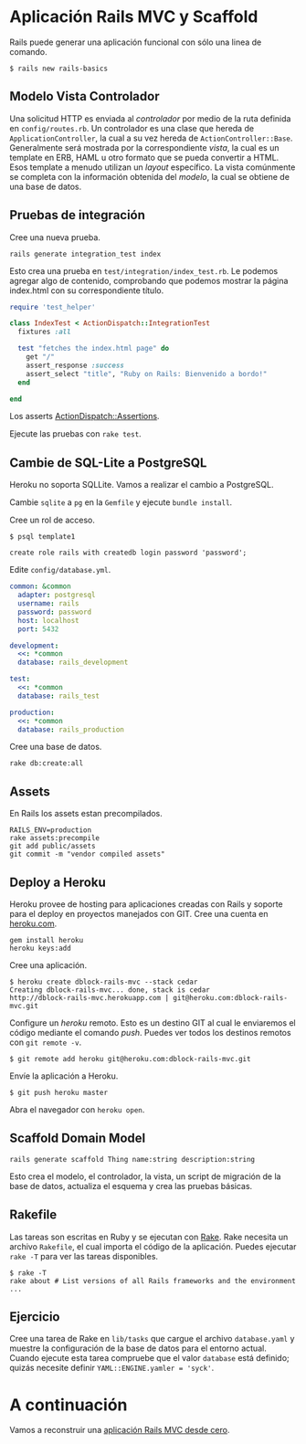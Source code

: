 Aplicación Rails MVC y Scaffold
===============================

Rails puede generar una aplicación funcional con sólo una linea de comando.

    $ rails new rails-basics

Modelo Vista Controlador
------------------------

Una solicitud HTTP es enviada al *controlador* por medio de la ruta definida en `config/routes.rb`. Un controlador es una clase que hereda de `ApplicationController`, la cual a su vez hereda de `ActionController::Base`. Generalmente será mostrada por la correspondiente *vista*, la cual es un template en ERB, HAML u otro formato que se pueda convertir a HTML. Esos template a menudo utilizan un *layout* específico. La vista comúnmente se completa con la información obtenida del *modelo*, la cual se obtiene de una base de datos.

Pruebas de integración
----------------------

Cree una nueva prueba.

    rails generate integration_test index

Esto crea una prueba en `test/integration/index_test.rb`. Le podemos agregar algo de contenido, comprobando que podemos mostrar la página index.html con su correspondiente título.

``` ruby
require 'test_helper'

class IndexTest < ActionDispatch::IntegrationTest
  fixtures :all

  test "fetches the index.html page" do
    get "/"
    assert_response :success
    assert_select "title", "Ruby on Rails: Bienvenido a bordo!"
  end

end
```

Los asserts [ActionDispatch::Assertions](http://apidock.com/rails/ActionDispatch/Assertions).

Ejecute las pruebas con `rake test`.

Cambie de SQL-Lite a PostgreSQL
-------------------------------

Heroku no soporta SQLLite. Vamos a realizar el cambio a PostgreSQL.

Cambie `sqlite` a `pg` en la `Gemfile` y ejecute `bundle install`.

Cree un rol de acceso.

    $ psql template1  

    create role rails with createdb login password 'password';

Edite `config/database.yml`.

``` yaml
common: &common
  adapter: postgresql
  username: rails
  password: password
  host: localhost
  port: 5432

development:
  <<: *common
  database: rails_development

test:
  <<: *common
  database: rails_test

production:
  <<: *common
  database: rails_production
```

Cree una base de datos.

    rake db:create:all

Assets
------

En Rails los assets estan precompilados.

    RAILS_ENV=production
    rake assets:precompile
    git add public/assets
    git commit -m "vendor compiled assets"

Deploy a Heroku
----------------

Heroku provee de hosting para aplicaciones creadas con Rails y soporte para el deploy en proyectos manejados con GIT. Cree una cuenta en [heroku.com](http://www.heroku.com/).

    gem install heroku
    heroku keys:add

Cree una aplicación.

    $ heroku create dblock-rails-mvc --stack cedar
    Creating dblock-rails-mvc... done, stack is cedar
    http://dblock-rails-mvc.herokuapp.com | git@heroku.com:dblock-rails-mvc.git

Configure un *heroku* remoto. Esto es un destino GIT al cual le enviaremos el código mediante el comando *push*. Puedes ver todos los destinos remotos con `git remote -v`.

    $ git remote add heroku git@heroku.com:dblock-rails-mvc.git

Envíe la aplicación a Heroku.

    $ git push heroku master

Abra el navegador con `heroku open`.

Scaffold Domain Model
---------------------

    rails generate scaffold Thing name:string description:string

Esto crea el modelo, el controlador, la vista, un script de migración de la base de datos, actualiza el esquema y crea las pruebas básicas.

Rakefile
--------

Las tareas son escritas en Ruby y se ejecutan con [Rake](https://github.com/jimweirich/rake). Rake necesita un archivo `Rakefile`, el cual importa el código de la aplicación. Puedes ejecutar `rake -T` para ver las tareas disponibles.

    $ rake -T
    rake about # List versions of all Rails frameworks and the environment
    ...

Ejercicio
---------

Cree una tarea de Rake en `lib/tasks` que cargue el archivo `database.yaml` y muestre la configuración de la base de datos para el entorno actual. Cuando ejecute esta tarea compruebe que el valor `database` está definido; quizás necesite definir `YAML::ENGINE.yamler = 'syck'`.

A continuación
==============

Vamos a reconstruir una [aplicación Rails MVC desde cero](4.3-rails-mvc-dev.md).

